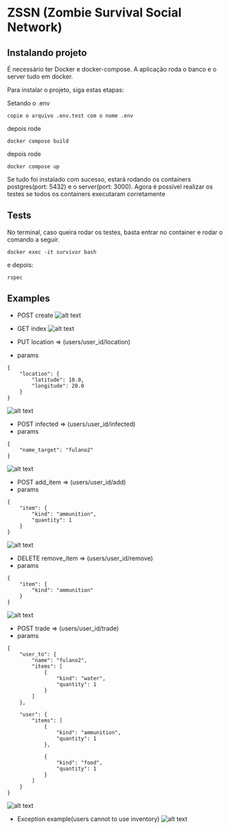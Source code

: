 # ZSSN (Zombie Survival Social Network)

## Instalando projeto

É necessário ter Docker e docker-compose. A aplicação roda o banco e o server tudo em docker.

Para instalar o projeto, siga estas etapas:

Setando o .env
```
copie o arquivo .env.test com o nome .env
```
depois rode
```
docker compose build
```

depois rode
```
docker compose up
```

Se tudo foi instalado com sucesso, estará rodando os containers postgres(port: 5432) e o server(port: 3000).
Agora é possível realizar os testes se todos os containers executaram corretamente

## Tests

No terminal, caso queira rodar os testes, basta entrar no container e rodar o comando a seguir.
```
docker exec -it survivor bash
```
e depois:
```
rspec
```



## Examples
- POST create
![alt text](https://github.com/evandrotvc/zombie_survival/blob/main/app/assets/images/create.png)

- GET index
![alt text](https://github.com/evandrotvc/zombie_survival/blob/main/app/assets/images/index_users.png)

- PUT location => (users/user_id/location)
- params
```
{
	"location": {
		"latitude": 10.0,
		"longitude": 20.0
	}
}
```
![alt text](https://github.com/evandrotvc/zombie_survival/blob/main/app/assets/images/location.png)

- POST infected => (users/user_id/infected)
- params
```
{
	"name_target": "fulano2"
}
```
![alt text](https://github.com/evandrotvc/zombie_survival/blob/main/app/assets/images/infected.png)

- POST add_item => (users/user_id/add)
- params
```
{
	"item": {
		"kind": "ammunition",
		"quantity": 1
	}
}
```
![alt text](https://github.com/evandrotvc/zombie_survival/blob/main/app/assets/images/add_item.png)


- DELETE remove_item => (users/user_id/remove)
- params
```
{
	"item": {
		"kind": "ammunition"
	}
}
```
![alt text](https://github.com/evandrotvc/zombie_survival/blob/main/app/assets/images/remove_item.png)

- POST trade => (users/user_id/trade)
- params
```
{
	"user_to": {
		"name": "fulano2",
		"items": [
			{ 
				"kind": "water",
				"quantity": 1 
			}
		]
	},
	
	"user": {
		"items": [
			{ 
				"kind": "ammunition",
				"quantity": 1 
			},
			
			{ 
				"kind": "food",
				"quantity": 1 
			}
		]
	}
}
```
![alt text](https://github.com/evandrotvc/zombie_survival/blob/main/app/assets/images/trade.png)

- Exception example(users cannot to use inventory)
![alt text](https://github.com/evandrotvc/zombie_survival/blob/main/app/assets/images/exception.png)
